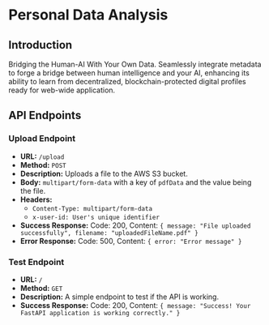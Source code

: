 # Personal Data Analysis

## Introduction

Bridging the Human-AI With Your Own Data. Seamlessly integrate metadata to forge a bridge between human intelligence and your AI, enhancing its ability to learn from decentralized, blockchain-protected digital profiles ready for web-wide application.

## API Endpoints

### Upload Endpoint

- **URL:** `/upload`
- **Method:** `POST`
- **Description:** Uploads a file to the AWS S3 bucket.
- **Body:** `multipart/form-data` with a key of `pdfData` and the value being the file.
- **Headers:**
  - `Content-Type: multipart/form-data`
  - `x-user-id: User's unique identifier`
- **Success Response:** Code: 200, Content: `{ message: "File uploaded successfully", filename: "uploadedFileName.pdf" }`
- **Error Response:** Code: 500, Content: `{ error: "Error message" }`

### Test Endpoint

- **URL:** `/`
- **Method:** `GET`
- **Description:** A simple endpoint to test if the API is working.
- **Success Response:** Code: 200, Content: `{ message: "Success! Your FastAPI application is working correctly." }`

